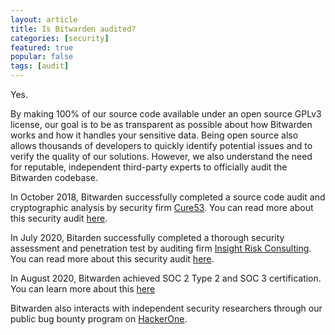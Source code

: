 ```yaml
---
layout: article
title: Is Bitwarden audited?
categories: [security]
featured: true
popular: false
tags: [audit]
---
```


Yes.

By making 100% of our source code available under an open source GPLv3 license, our goal is to be as transparent as possible about how Bitwarden works and how it handles your sensitive data. Being open source also allows thousands of developers to quickly identify potential issues and to verify the quality of our solutions. However, we also understand the need for reputable, independent third-party experts to officially audit the Bitwarden codebase.

In October 2018, Bitwarden successfully completed a source code audit and cryptographic analysis by security firm [Cure53](https://cure53.de/). You can read more about this security audit [here](https://bitwarden.com/blog/post/third-party-security-audit).

In July 2020, Bitarden successfully completed a thorough security assessment and penetration test by auditing firm [Insight Risk Consulting](https://www.insightriskconsulting.com/). You can read more about this security audit [here](https://bitwarden.com/blog/post/bitwarden-network-security-assessment-2020/).

In August 2020, Bitwarden achieved SOC 2 Type 2 and SOC 3 certification. You can learn more about this [here](https://bitwarden.com/blog/post/bitwarden-achieves-soc-2-certification/)

Bitwarden also interacts with independent security researchers through our public bug bounty program on [HackerOne](https://hackerone.com/bitwarden/).
